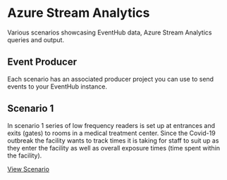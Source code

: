 # Azure Stream Analytics
Various scenarios showcasing EventHub data, Azure Stream Analytics queries and output.

## Event Producer
Each scenario has an associated producer project you can use to send events to your EventHub instance.
	
## Scenario 1

In scenario 1 series of low frequency readers is set up at entrances and exits (gates) to rooms in a medical treatment center. Since the Covid-19 outbreak the facility wants to track times it is taking for staff to suit up as they enter the facility as well as overall exposure times (time spent within the facility).

[View Scenario](SCENARIO_1.md)
	
	
	